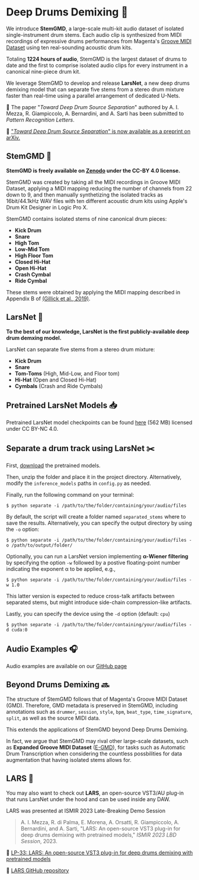 # Deep Drums Demixing 🥁

We introduce **StemGMD**, a large-scale multi-kit audio dataset of isolated single-instrument drum stems. Each audio clip is synthesized from MIDI recordings of expressive drums performances from Magenta's [Groove MIDI Dataset](https://magenta.tensorflow.org/datasets/groove) using ten real-sounding acoustic drum kits. 

Totaling **1224 hours of audio**, StemGMD is the largest dataset of drums to date and the first to comprise isolated audio clips for every instrument in a canonical nine-piece drum kit.

We leverage StemGMD to develop and release **LarsNet**, a new deep drums demixing model that can separate five stems from a stereo drum mixture faster than real-time using a parallel arrangement of dedicated U-Nets.

📝 The paper "_Toward Deep Drum Source Separation_" authored by A. I. Mezza, R. Giampiccolo, A. Bernardini, and A. Sarti has been submitted to *Pattern Recognition Letters*.

📍 ["_Toward Deep Drum Source Separation_" is now available as a preprint on arXiv.](https://arxiv.org/abs/2312.09663)

## StemGMD 🎵
**StemGMD is freely available on [Zenodo](https://zenodo.org/records/7860223) under the CC-BY 4.0 license.**

StemGMD was created by taking all the MIDI recordings in Groove MIDI Dataset, applying a MIDI mapping reducing the number of channels from 22 down to 9, and then manually synthetizing the isolated tracks as 16bit/44.1kHz WAV files with ten different acoustic drum kits using Apple's Drum Kit Designer in Logic Pro X.

StemGMD contains isolated stems of nine canonical drum pieces:
- **Kick Drum**
- **Snare**
- **High Tom**
- **Low-Mid Tom**
- **High Floor Tom**
- **Closed Hi-Hat**
- **Open Hi-Hat**
- **Crash Cymbal**
- **Ride Cymbal**

These stems were obtained by applying the MIDI mapping described in Appendix B of [(Gillick et al., 2019)](https://arxiv.org/abs/1905.06118).

## LarsNet 🥁

**To the best of our knowledge, LarsNet is the first publicly-available deep drum demxing model.**

LarsNet can separate five stems from a stereo drum mixture:
- **Kick Drum**
- **Snare**
- **Tom-Toms** (High, Mid-Low, and Floor tom)
- **Hi-Hat** (Open and Closed Hi-Hat)
- **Cymbals** (Crash and Ride Cymbals)

## Pretrained LarsNet Models 📥 

Pretrained LarsNet model checkpoints can be found [here](https://drive.google.com/uc?id=1U8-5924B1ii1cjv9p0MTPzayb00P4qoL&export=download) (562 MB) licensed under CC BY-NC 4.0.

## Separate a drum track using LarsNet ✂️

First, [download](https://drive.google.com/uc?id=1U8-5924B1ii1cjv9p0MTPzayb00P4qoL&export=download) the pretrained models.   

Then, unzip the folder and place it in the project directory. Alternatively, modify the `inference_models` paths in `config.py` as needed.

Finally, run the following command on your terminal:

`$ python separate -i /path/to/the/folder/containing/your/audio/files` 

By default, the script will create a folder named `separated_stems` where to save the results. Alternatively, you can specify the output directory by using the `-o` option:

`$ python separate -i /path/to/the/folder/containing/your/audio/files -o /path/to/output/folder/` 

Optionally, you can run a LarsNet version implementing **α-Wiener filtering** by specifying the option `-w` followed by a postive floating-point number indicating the exponent α to be applied, e.g., 

`$ python separate -i /path/to/the/folder/containing/your/audio/files -w 1.0` 

This latter version is expected to reduce cross-talk artifacts between separated stems, but might introduce side-chain compression-like artifacts.

Lastly, you can specify the device using the `-d` option (default: `cpu`)

`$ python separate -i /path/to/the/folder/containing/your/audio/files -d cuda:0` 


## Audio Examples 🎧
Audio examples are available on our [GitHub page](https://polimi-ispl.github.io/larsnet/)

## Beyond Drums Demixing 🔜
The structure of StemGMD follows that of Magenta's Groove MIDI Dataset (GMD). Therefore, GMD metadata is preserved in StemGMD, including annotations such as `drummer`, `session`, `style`, `bpm`, `beat_type`, `time_signature`, `split`, as well as the source MIDI data. 

This extends the applications of StemGMD beyond Deep Drums Demixing.

In fact, we argue that StemGMD may rival other large-scale datasets, such as **Expanded Groove MIDI Dataset** ([E-GMD](https://arxiv.org/abs/2004.00188)), for tasks such as Automatic Drum Transcription when considering the countless possbilities for data augmentation that having isolated stems allows for.

## LARS 🔌

You may also want to check out **LARS**, an open-source VST3/AU plug-in that runs LarsNet under the hood and can be used inside any DAW.

LARS was presented at ISMIR 2023 Late-Breaking Demo Session
> A. I. Mezza, R. di Palma, E. Morena, A. Orsatti, R. Giampiccolo, A. Bernardini, and A. Sarti, "LARS: An open-source VST3 plug-in for deep drums demixing with pretrained models," _ISMIR 2023 LBD Session_, 2023.

:pencil: [LP-33: LARS: An open-source VST3 plug-in for deep drums demixing with pretrained models](https://ismir2023program.ismir.net/lbd_349.html)

:link: [LARS GitHub repository](https://github.com/EdoardoMor/LARS)
